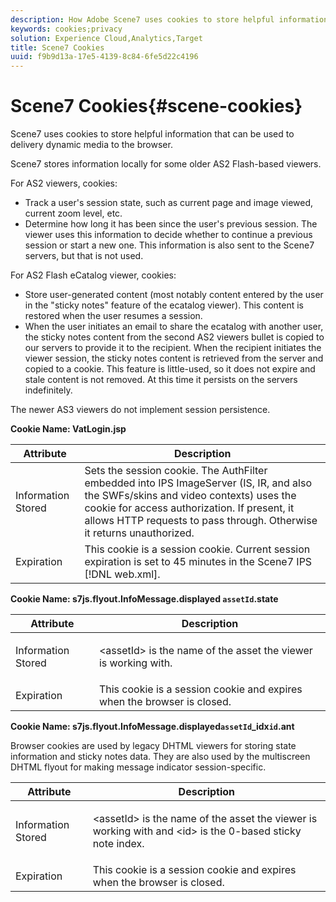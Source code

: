 ```yaml
---
description: How Adobe Scene7 uses cookies to store helpful information that can be used to delivery dynamic media to the browser.
keywords: cookies;privacy
solution: Experience Cloud,Analytics,Target
title: Scene7 Cookies 
uuid: f9b9d13a-17e5-4139-8c84-6fe5d22c4196
---
```


# Scene7 Cookies{#scene-cookies}

Scene7 uses cookies to store helpful information that can be used to delivery dynamic media to the browser.

Scene7 stores information locally for some older AS2 Flash-based viewers.

For AS2 viewers, cookies:

* Track a user's session state, such as current page and image viewed, current zoom level, etc. 
* Determine how long it has been since the user's previous session. The viewer uses this information to decide whether to continue a previous session or start a new one. This information is also sent to the Scene7 servers, but that is not used.

For AS2 Flash eCatalog viewer, cookies:

* Store user-generated content (most notably content entered by the user in the "sticky notes" feature of the ecatalog viewer). This content is restored when the user resumes a session. 
* When the user initiates an email to share the ecatalog with another user, the sticky notes content from the second AS2 viewers bullet is copied to our servers to provide it to the recipient. When the recipient initiates the viewer session, the sticky notes content is retrieved from the server and copied to a cookie. This feature is little-used, so it does not expire and stale content is not removed. At this time it persists on the servers indefinitely.

The newer AS3 viewers do not implement session persistence.

**Cookie Name: VatLogin.jsp**

|  Attribute  | Description  |
|---|---|
|  Information Stored  | Sets the session cookie. The AuthFilter embedded into IPS ImageServer (IS, IR, and also the SWFs/skins and video contexts) uses the cookie for access authorization. If present, it allows HTTP requests to pass through. Otherwise it returns unauthorized.  |
|  Expiration  | This cookie is a session cookie. Current session expiration is set to 45 minutes in the Scene7 IPS [!DNL web.xml].  |

**Cookie Name: s7js.flyout.InfoMessage.displayed `assetId`.state**

<table id="table_6835D64C5D464A049F576621F2BE3FAD"> 
 <thead> 
  <tr> 
   <th colname="col1" class="entry"> Attribute </th> 
   <th colname="col2" class="entry"> Description </th> 
  </tr> 
 </thead>
 <tbody> 
  <tr> 
   <td colname="col1"> Information Stored </td> 
   <td colname="col2"> <p>&lt;assetId&gt; is the name of the asset the viewer is working with. </p> </td> 
  </tr> 
  <tr> 
   <td colname="col1"> Expiration </td> 
   <td colname="col2"> This cookie is a session cookie and expires when the browser is closed. </td> 
  </tr> 
 </tbody> 
</table>

**Cookie Name: s7js.flyout.InfoMessage.displayed`assetId`_idx`id`.ant**

Browser cookies are used by legacy DHTML viewers for storing state information and sticky notes data. They are also used by the multiscreen DHTML flyout for making message indicator session-specific. 

<table id="table_8F6CC83D32D54BEE99884318AD126C98"> 
 <thead> 
  <tr> 
   <th colname="col1" class="entry"> Attribute </th> 
   <th colname="col2" class="entry"> Description </th> 
  </tr> 
 </thead>
 <tbody> 
  <tr> 
   <td colname="col1"> Information Stored </td> 
   <td colname="col2"> <p> </p> <p> &lt;assetId&gt; is the name of the asset the viewer is working with and &lt;id&gt; is the 0-based sticky note index. </p> </td> 
  </tr> 
  <tr> 
   <td colname="col1"> Expiration </td> 
   <td colname="col2"> This cookie is a session cookie and expires when the browser is closed. </td> 
  </tr> 
 </tbody> 
</table>

